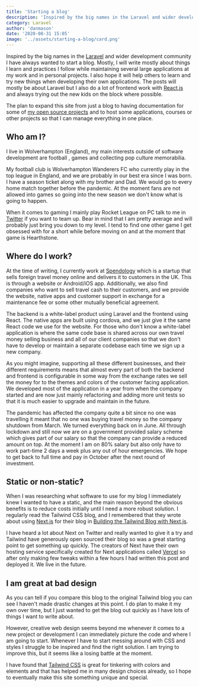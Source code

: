 ```yaml
---
title: 'Starting a blog'
description: 'Inspired by the big names in the Laravel and wider development community I have always wanted to start a blog. Mostly, I will write mostly about things I learn and practices I follow while maintaining several large applications at my work and in personal projects. I also hope it will help others to learn and try new things when developing their own applications. The posts will mostly be about Laravel but I also do a lot of frontend work with React and always trying out the new kids on the block where possible.'
category: Laravel
author: 'danmason'
date: '2020-08-31 15:05'
image: '../assets/starting-a-blog/card.png'
---
```


Inspired by the big names in the [Laravel](https://laravel.com) and wider development community I have always wanted
to start a blog. Mostly, I will write mostly about things I learn and practices I follow while maintaining several
large applications at my work and in personal projects. I also hope it will help others to learn and try new things
when developing their own applications. The posts will mostly be about Laravel but I also do a lot of frontend
work with [React.js](https://reactjs.org) and always trying out the new kids on the block where possible.

<!--more-->

The plan to expand this site from just a blog to having documentation for some of
[my open source projects](https://github.com/fidum) and to host some applications, courses or other projects so that
I can manage everything in one place.

## Who am I?
I live in Wolverhampton (England), my main interests outside of software development are football
, games and collecting pop culture memorabilia.

My football club is Wolverhampton Wanderers FC who currently play in the top league in England, and we are probably in
our best era since I was born. I have a season ticket along with my brother and Dad. We would go to every home match
together before the pandemic. At the moment fans are not allowed into games so going into the new season we don't
know what is going to happen.

When it comes to gaming I mainly play Rocket League on PC talk to me in [Twitter](https://twitter.com/danmasonmp) if
you want to team up. Bear in mind that I am pretty average and will probably just bring you down to my level. I tend
to find one other game I get obsessed with for a short while before moving on and at the moment that game is
Hearthstone.

## Where do I work?
At the time of writing, I currently work at [Spendology](https://spendology.com) which is a startup that sells foreign
travel money online and delivers it to customers in the UK. This is through a website or Android/iOS
app. Additionally, we also find companies who want to sell travel cash to their customers, and we provide the
website, native apps and customer support in exchange for a maintenance fee or some other mutually beneficial
agreement.

The backend is a white-label product using Laravel and the frontend using React. The native apps are built using
cordova, and we just give it the same React code we use for the website. For those who don't know a white-label
application is where the same code base is shared across our own travel money selling business and all of our client
companies so that we don't have to develop or maintain a separate codebase each time we sign up a new company.

As you might imagine, supporting all these different businesses, and their different requirements means that almost
every part of both the backend and frontend is configurable in some way from the exchange rates we sell the money for
to the themes and colors of the customer facing application. We developed most of the application in a year from
when the company started and are now just mainly refactoring and adding more unit tests so that it is much easier to
upgrade and maintain in the future.

The pandemic has affected the company quite a bit since no one was travelling it meant that no one was buying travel
money so the company shutdown from March. We turned everything back on in June. All through lockdown and still now we
are on a government provided salary scheme which gives part of our salary so that the company can provide a reduced
amount on top. At the moment I am on 80% salary but also only have to work part-time 2 days a week plus any out of hour
emergencies. We hope to get back to full time and pay in October after the next round of investment.

## Static or non-static?
When I was researching what software to use for my blog I immediately knew I wanted to have a static, and the main
reason beyond the obvious benefits is to reduce costs initially until I need a more robust solution. I regularly read
the Tailwind CSS blog, and I remembered that they wrote about using [Next.js](https://nextjs.org) for their blog in
[Building the Tailwind Blog with Next.js](https://blog.tailwindcss.com/building-the-tailwind-blog).

I have heard a lot about Next on Twitter and really wanted to give it a try and Tailwind have generously open sourced
their blog so was a great starting point to get something up quickly. The creators of Next have their own hosting
service specifically created for Next applications called [Vercel](https:://vercel.com) so after only making few
tweaks within a few hours I had written this post and deployed it. We live in the future.

## I am great at bad design
As you can tell if you compare this blog to the original Tailwind blog you can see I haven't made drastic changes at
this point. I do plan to make it my own over time, but I just wanted to get the blog out quickly as I have lots of
things I want to write about.

However, creative web design seems beyond me whenever it comes to a new project or development I can immediately
picture the code and where I am going to start. Whenever I have to start messing around with CSS and styles I
struggle to be inspired and find the right solution. I am trying to improve this, but it seems like a losing battle
at the moment.

I have found that [Tailwind CSS](https://tailwindcss.com/) is great for tinkering with colors and elements and that
has helped me in many design choices already, so I hope to eventually make this site something unique and special.
